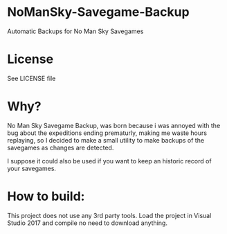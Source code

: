 # NoManSky-Savegame-Backup
 Automatic Backups for No Man Sky Savegames
 
# License
See LICENSE file

# Why?
No Man Sky Savegame Backup, was born because i was annoyed with the bug about the expeditions ending prematurly,
making me waste hours replaying, so I decided to make a small utility to make backups of the savegames as 
changes are detected.

I suppose it could also be used if you want to keep an historic record of your savegames.

# How to build:
This project does not use any 3rd party tools.
Load the project in Visual Studio 2017 and compile no need to download anything.


